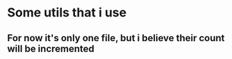 # Some utils that i use

## For now it's only one file, but i believe their count will be incremented
